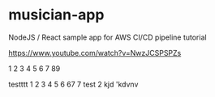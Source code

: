 # musician-app
NodeJS / React sample app for AWS CI/CD pipeline tutorial

https://www.youtube.com/watch?v=NwzJCSPSPZs

1 2 3 4 5 6 7 89 

testttt 1  2  3  4  5 6 67 7
test 2 kjd
'kdvnv
